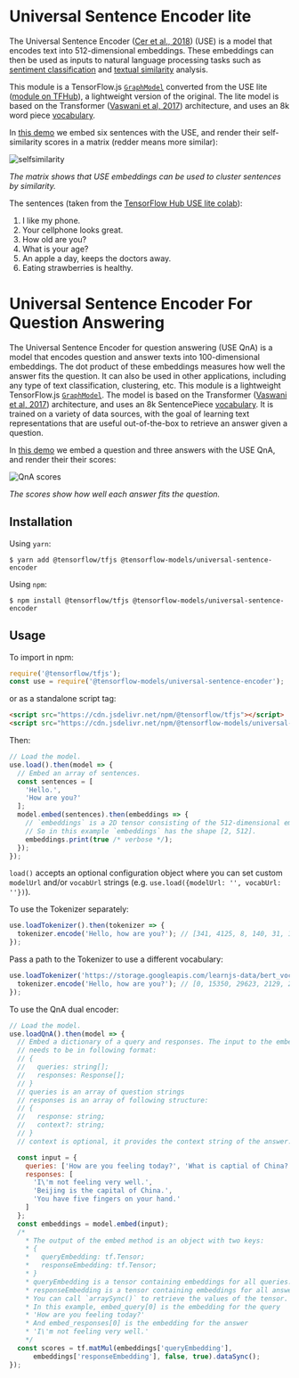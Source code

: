 # Universal Sentence Encoder lite

The Universal Sentence Encoder ([Cer et al., 2018](https://arxiv.org/pdf/1803.11175.pdf)) (USE) is a model that encodes text into 512-dimensional embeddings. These embeddings can then be used as inputs to natural language processing tasks such as [sentiment classification](https://en.wikipedia.org/wiki/Sentiment_analysis) and [textual similarity](https://en.wikipedia.org/wiki/Semantic_similarity) analysis.

This module is a TensorFlow.js [`GraphModel`](https://js.tensorflow.org/api/latest/#loadGraphModel) converted from the USE lite ([module on TFHub](https://tfhub.dev/google/universal-sentence-encoder-lite/2)), a lightweight version of the original. The lite model is based on the Transformer ([Vaswani et al, 2017](https://arxiv.org/pdf/1706.03762.pdf)) architecture, and uses an 8k word piece [vocabulary](https://storage.googleapis.com/tfjs-models/savedmodel/universal_sentence_encoder/vocab.json).

In [this demo](./demo/index.js) we embed six sentences with the USE, and render their self-similarity scores in a matrix (redder means more similar):

![selfsimilarity](https://storage.googleapis.com/tfjs-models/assets/use/self_similarity.jpg)

*The matrix shows that USE embeddings can be used to cluster sentences by similarity.*

The sentences (taken from the [TensorFlow Hub USE lite colab](https://colab.sandbox.google.com/github/tensorflow/hub/blob/master/examples/colab/semantic_similarity_with_tf_hub_universal_encoder_lite.ipynb#scrollTo=_GSCW5QIBKVe)):
1. I like my phone.
2. Your cellphone looks great.
3. How old are you?
4. What is your age?
5. An apple a day, keeps the doctors away.
6. Eating strawberries is healthy.

# Universal Sentence Encoder For Question Answering

The Universal Sentence Encoder for question answering (USE QnA) is a model that encodes question and answer texts into 100-dimensional embeddings. The dot product of these embeddings measures how well the answer fits the question. It can also be used in other applications, including any type of text classification, clustering, etc.
This module is a lightweight TensorFlow.js [`GraphModel`](https://js.tensorflow.org/api/latest/#loadGraphModel). The model is based on the Transformer ([Vaswani et al, 2017](https://arxiv.org/pdf/1706.03762.pdf)) architecture, and uses an 8k SentencePiece [vocabulary](https://tfhub.dev/google/tfjs-model/universal-sentence-encoder-qa-ondevice/1/vocab.json?tfjs-format=file). It is trained on a variety of data sources, with the goal of learning text representations that are useful out-of-the-box to retrieve an answer given a question.

In [this demo](./demo/index.js) we embed a question and three answers with the USE QnA, and render their their scores:

![QnA scores](https://storage.googleapis.com/tfjs-models/assets/use/qna_score.png)

*The scores show how well each answer fits the question.*

## Installation

Using `yarn`:

    $ yarn add @tensorflow/tfjs @tensorflow-models/universal-sentence-encoder

Using `npm`:

    $ npm install @tensorflow/tfjs @tensorflow-models/universal-sentence-encoder

## Usage

To import in npm:

```js
require('@tensorflow/tfjs');
const use = require('@tensorflow-models/universal-sentence-encoder');
```

or as a standalone script tag:

```html
<script src="https://cdn.jsdelivr.net/npm/@tensorflow/tfjs"></script>
<script src="https://cdn.jsdelivr.net/npm/@tensorflow-models/universal-sentence-encoder"></script>
```

Then:

```js
// Load the model.
use.load().then(model => {
  // Embed an array of sentences.
  const sentences = [
    'Hello.',
    'How are you?'
  ];
  model.embed(sentences).then(embeddings => {
    // `embeddings` is a 2D tensor consisting of the 512-dimensional embeddings for each sentence.
    // So in this example `embeddings` has the shape [2, 512].
    embeddings.print(true /* verbose */);
  });
});
```

`load()` accepts an optional configuration object where you can set custom `modelUrl` and/or `vocabUrl` strings (e.g. `use.load({modelUrl: '', vocabUrl: ''})`).

To use the Tokenizer separately:

```js
use.loadTokenizer().then(tokenizer => {
  tokenizer.encode('Hello, how are you?'); // [341, 4125, 8, 140, 31, 19, 54]
});
```


Pass a path to the Tokenizer to use a different vocabulary:

```js
use.loadTokenizer('https://storage.googleapis.com/learnjs-data/bert_vocab/vocab.json').then(tokenizer => {
  tokenizer.encode('Hello, how are you?'); // [0, 15350, 29623, 2129, 2024, 2017, 29632]
});
```

To use the QnA dual encoder:
```js
// Load the model.
use.loadQnA().then(model => {
  // Embed a dictionary of a query and responses. The input to the embed method
  // needs to be in following format:
  // {
  //   queries: string[];
  //   responses: Response[];
  // }
  // queries is an array of question strings
  // responses is an array of following structure:
  // {
  //   response: string;
  //   context?: string;
  // }
  // context is optional, it provides the context string of the answer.

  const input = {
    queries: ['How are you feeling today?', 'What is captial of China?'],
    responses: [
      'I\'m not feeling very well.',
      'Beijing is the capital of China.',
      'You have five fingers on your hand.'
    ]
  };
  const embeddings = model.embed(input);
  /*
    * The output of the embed method is an object with two keys:
    * {
    *   queryEmbedding: tf.Tensor;
    *   responseEmbedding: tf.Tensor;
    * }
    * queryEmbedding is a tensor containing embeddings for all queries.
    * responseEmbedding is a tensor containing embeddings for all answers.
    * You can call `arraySync()` to retrieve the values of the tensor.
    * In this example, embed_query[0] is the embedding for the query
    * 'How are you feeling today?'
    * And embed_responses[0] is the embedding for the answer
    * 'I\'m not feeling very well.'
    */
  const scores = tf.matMul(embeddings['queryEmbedding'],
      embeddings['responseEmbedding'], false, true).dataSync();
});

```
